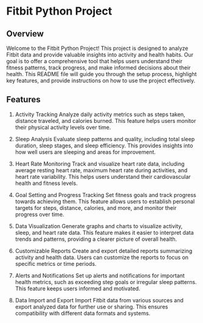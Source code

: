 # Fitbit Python Project

## Overview
Welcome to the Fitbit Python Project! This project is designed to analyze Fitbit data and provide valuable insights into activity and health habits. Our goal is to offer a comprehensive tool that helps users understand their fitness patterns, track progress, and make informed decisions about their health. 
This README file will guide you through the setup process, highlight key features, and provide instructions on how to use the project effectively.

## Features
1. Activity Tracking
Analyze daily activity metrics such as steps taken, distance traveled, and calories burned. This feature helps users monitor their physical activity levels over time.

2. Sleep Analysis
Evaluate sleep patterns and quality, including total sleep duration, sleep stages, and sleep efficiency. This provides insights into how well users are sleeping and areas for improvement.

3. Heart Rate Monitoring
Track and visualize heart rate data, including average resting heart rate, maximum heart rate during activities, and heart rate variability. This helps users understand their cardiovascular health and fitness levels.

4. Goal Setting and Progress Tracking
Set fitness goals and track progress towards achieving them. This feature allows users to establish personal targets for steps, distance, calories, and more, and monitor their progress over time.

5. Data Visualization
Generate graphs and charts to visualize activity, sleep, and heart rate data. This feature makes it easier to interpret data trends and patterns, providing a clearer picture of overall health.

6. Customizable Reports
Create and export detailed reports summarizing activity and health data. Users can customize the reports to focus on specific metrics or time periods.

7. Alerts and Notifications
Set up alerts and notifications for important health metrics, such as exceeding step goals or irregular sleep patterns. This feature keeps users informed and motivated.

8. Data Import and Export
Import Fitbit data from various sources and export analyzed data for further use or sharing. This ensures compatibility with different data formats and systems.
